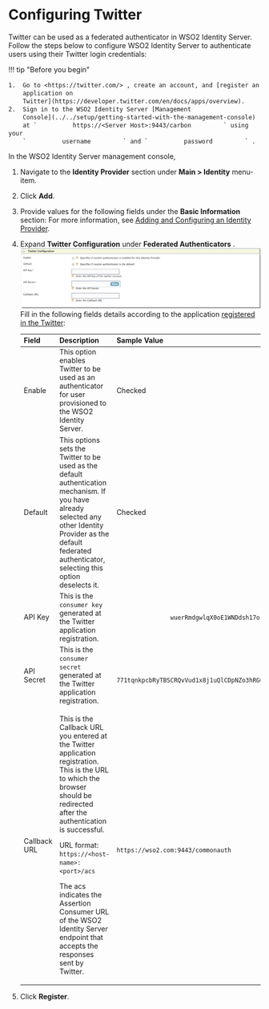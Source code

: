 # Configuring Twitter

Twitter can be used as a federated authenticator in WSO2 Identity
Server. Follow the steps below to configure WSO2 Identity Server to
authenticate users using their Twitter login credentials:

!!! tip "Before you begin"
    
    1.  Go to <https://twitter.com/> , create an account, and [register an
        application on
        Twitter](https://developer.twitter.com/en/docs/apps/overview).
    2.  Sign in to the WSO2 Identity Server [Management
        Console](../../setup/getting-started-with-the-management-console)
        at `          https://<Server Host>:9443/carbon         ` using your
        `          username         ` and `          password         ` .
    
In the WSO2 Identity Server management console, 

1.  Navigate to the **Identity Provider** section under **Main \>
    Identity** menu-item.
2.  Click **Add**.
3.  Provide values for the following fields under the **Basic
    Information** section: For more information, see
    [Adding and Configuring an Identity
        Provider](../../learn/adding-and-configuring-an-identity-provider/#adding-an-identity-provider).

4.  Expand **Twitter Configuration** under **Federated Authenticators**
    .
    ![twitter-config-federated-auth.png](../assets/img/tutorials/twitter-config-federated-auth.png)
    Fill in the following fields details according to the application
    [registered in the Twitter](https://developer.twitter.com/en/docs/apps/app-management):

    <table>
    <thead>
    <tr class="header">
    <th>Field</th>
    <th>Description</th>
    <th>Sample Value</th>
    </tr>
    </thead>
    <tbody>
    <tr class="odd">
    <td>Enable</td>
    <td>This option enables Twitter to be used as an authenticator for user provisioned to the WSO2 Identity Server.</td>
    <td>Checked</td>
    </tr>
    <tr class="even">
    <td>Default</td>
    <td>This options sets the Twitter to be used as the default authentication mechanism. If you have already selected any other Identity Provider as the default federated authenticator, selecting this option deselects it.</td>
    <td>Checked</td>
    </tr>
    <tr class="odd">
    <td>API Key</td>
    <td>This is the <code>               consumer key              </code> generated at the Twitter application registration.</td>
    <td><code>               wuerRmdgwlqX0oE1WNDdsh17o              </code></td>
    </tr>
    <tr class="even">
    <td>API Secret</td>
    <td>This is the <code>               consumer secret              </code> generated at the Twitter application registration.</td>
    <td><div class="row">
    <code>                771tqnkpcbRyTBSCRQvVud1x8j1uQlCDpNZo3hRG0s4cEtsFky               </code>
    </div></td>
    </tr>
    <tr class="odd">
    <td>Callback URL</td>
    <td><p>This is the Callback URL you entered at the Twitter application registration. This is the URL to which the browser should be redirected after the authentication is successful.</p>
    <p>URL format: <code>                https://&lt;host-name&gt;:&lt;port&gt;/acs               </code></p>
    <p>The acs indicates the Assertion Consumer URL of the WSO2 Identity Server endpoint that accepts the responses sent by Twitter.</p></td>
    <td><code>                               https://wso2.com:9443/commonauth                             </code></td>
    </tr>
    </tbody>
    </table>

5.  Click **Register**.
